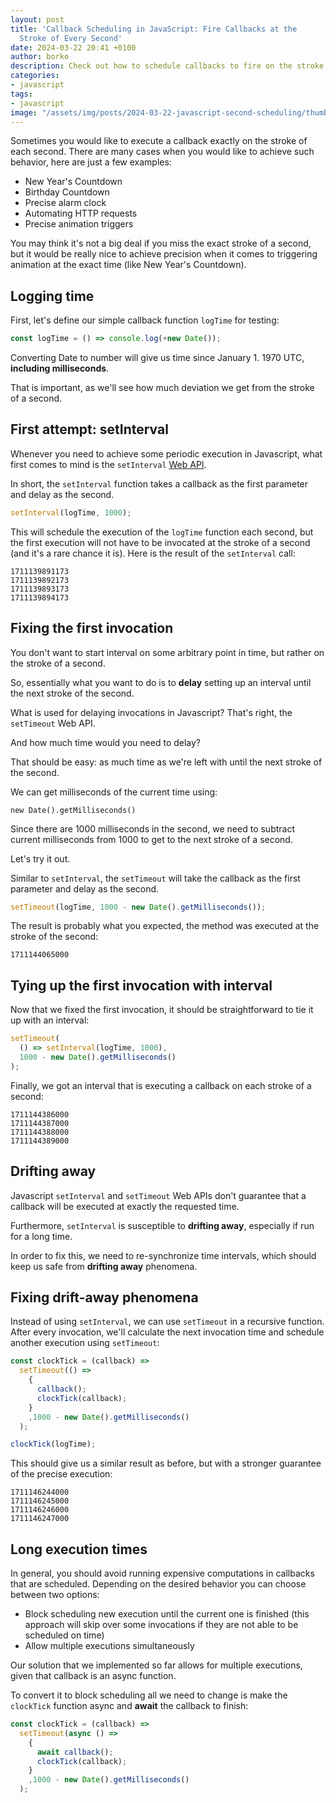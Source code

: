```yaml
---
layout: post
title: 'Callback Scheduling in JavaScript: Fire Callbacks at the
  Stroke of Every Second'
date: 2024-03-22 20:41 +0100
author: borko
description: Check out how to schedule callbacks to fire on the stroke of every second. Also, be aware of the drifting away phenomena and check how to fix this problem easily.
categories:
- javascript
tags:
- javascript
image: "/assets/img/posts/2024-03-22-javascript-second-scheduling/thumbnail.png"
---
```

Sometimes you would like to execute a callback exactly on the stroke of each second. There are many cases when you would like to achieve such behavior, here are just a few examples:

- New Year's Countdown
- Birthday Countdown
- Precise alarm clock
- Automating HTTP requests
- Precise animation triggers

You may think it's not a big deal if you miss the exact stroke of a second, but it would be really nice to achieve precision when it comes to triggering animation at the exact time (like New Year's Countdown).

## Logging time

First, let's define our simple callback function `logTime` for testing:

```js
const logTime = () => console.log(+new Date());
```

Converting Date to number will give us time since January 1. 1970 UTC, **including milliseconds**.

That is important, as we'll see how much deviation we get from the stroke of a second.


## First attempt: setInterval

Whenever you need to achieve some periodic execution in Javascript, what first comes to mind is the `setInterval` [Web API](https://developer.mozilla.org/en-US/docs/Web/API/setInterval).

In short, the `setInterval` function takes a callback as the first parameter and delay as the second.

```js
setInterval(logTime, 1000);
```

This will schedule the execution of the `logTime` function each second, but the first execution will not have to be invocated at the stroke of a second (and it's a rare chance it is). Here is the result of the `setInterval` call:

```
1711139891173
1711139892173
1711139893173
1711139894173
```

## Fixing the first invocation

You don't want to start interval on some arbitrary point in time, but rather on the stroke of a second.

So, essentially what you want to do is to **delay** setting up an interval until the next stroke of the second.

What is used for delaying invocations in Javascript? That's right, the `setTimeout` Web API.

And how much time would you need to delay?

That should be easy: as much time as we're left with until the next stroke of the second.

We can get milliseconds of the current time using:

`new Date().getMilliseconds()`

Since there are 1000 milliseconds in the second, we need to subtract current milliseconds from 1000 to get to the next stroke of a second.

Let's try it out.

Similar to `setInterval`, the `setTimeout` will take the callback as the first parameter and delay as the second.

```js
setTimeout(logTime, 1000 - new Date().getMilliseconds());
```

The result is probably what you expected, the method was executed at the stroke of the second:

```
1711144065000
```

## Tying up the first invocation with interval

Now that we fixed the first invocation, it should be straightforward to tie it up with an interval:

```js
setTimeout(
  () => setInterval(logTime, 1000),
  1000 - new Date().getMilliseconds()
);
```

Finally, we got an interval that is executing a callback on each stroke of a second:

```
1711144386000
1711144387000
1711144388000
1711144389000
```

## Drifting away

Javascript `setInterval` and `setTimeout` Web APIs don't guarantee that a callback will be executed at exactly the requested time.

Furthermore, `setInterval` is susceptible to **drifting away**, especially if run for a long time.

In order to fix this, we need to re-synchronize time intervals, which should keep us safe from **drifting away** phenomena.

## Fixing drift-away phenomena

Instead of using `setInterval`, we can use `setTimeout` in a recursive function. After every invocation, we'll calculate the next invocation time and schedule another execution using `setTimeout`:

```js
const clockTick = (callback) =>
  setTimeout(() => 
    {
      callback();
      clockTick(callback);
    }
    ,1000 - new Date().getMilliseconds()
  );

clockTick(logTime);
```

This should give us a similar result as before, but with a stronger guarantee of the precise execution:

```
1711146244000
1711146245000
1711146246000
1711146247000
```

## Long execution times

In general, you should avoid running expensive computations in callbacks that are scheduled. Depending on the desired behavior you can choose between two options:

- Block scheduling new execution until the current one is finished (this approach will skip over some invocations if they are not able to be scheduled on time)
- Allow multiple executions simultaneously

Our solution that we implemented so far allows for multiple executions, given that callback is an async function.

To convert it to block scheduling all we need to change is make the `clockTick` function async and **await** the callback to finish:

```js
const clockTick = (callback) =>
  setTimeout(async () => 
    {
      await callback();
      clockTick(callback);
    }
    ,1000 - new Date().getMilliseconds()
  );
```
